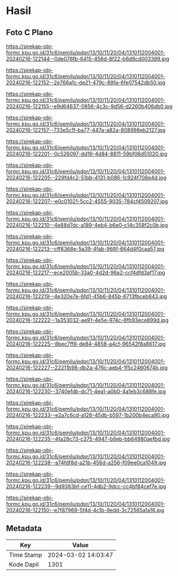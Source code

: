 # Hasil

## Foto C Plano

https://sirekap-obj-formc.kpu.go.id/31c6/pemilu/pdpr/13/10/11/20/04/1310112004001-20240216-122144--0de076fb-6415-456d-8f22-b6d8cd003399.jpg

https://sirekap-obj-formc.kpu.go.id/31c6/pemilu/pdpr/13/10/11/20/04/1310112004001-20240216-122152--2e766a1c-de21-479c-89fa-6fe07542db50.jpg

https://sirekap-obj-formc.kpu.go.id/31c6/pemilu/pdpr/13/10/11/20/04/1310112004001-20240216-122155--e9d64637-0856-4c3c-9d56-d2260b406db0.jpg

https://sirekap-obj-formc.kpu.go.id/31c6/pemilu/pdpr/13/10/11/20/04/1310112004001-20240216-122157--733e5c1f-ba77-447a-a82a-808998eb2127.jpg

https://sirekap-obj-formc.kpu.go.id/31c6/pemilu/pdpr/13/10/11/20/04/1310112004001-20240216-122201--0c526097-dd16-4d84-8811-59bf06d51020.jpg

https://sirekap-obj-formc.kpu.go.id/31c6/pemilu/pdpr/13/10/11/20/04/1310112004001-20240216-122205--229fd4c2-51bb-4131-b086-1c924f708e4d.jpg

https://sirekap-obj-formc.kpu.go.id/31c6/pemilu/pdpr/13/10/11/20/04/1310112004001-20240216-122207--e0c01021-5cc2-4555-9035-784cf4509207.jpg

https://sirekap-obj-formc.kpu.go.id/31c6/pemilu/pdpr/13/10/11/20/04/1310112004001-20240216-122210--4e88d7dc-a189-4eb4-b6e0-c14c358f2c0b.jpg

https://sirekap-obj-formc.kpu.go.id/31c6/pemilu/pdpr/13/10/11/20/04/1310112004001-20240216-122213--cff8368e-5a39-4fab-966f-664d4f0caa57.jpg

https://sirekap-obj-formc.kpu.go.id/31c6/pemilu/pdpr/13/10/11/20/04/1310112004001-20240216-122217--ece2005b-33a0-4d2d-96a2-ccf4dfd3af17.jpg

https://sirekap-obj-formc.kpu.go.id/31c6/pemilu/pdpr/13/10/11/20/04/1310112004001-20240216-122219--4e320e7e-6fd1-45b6-845b-6713fbceb843.jpg

https://sirekap-obj-formc.kpu.go.id/31c6/pemilu/pdpr/13/10/11/20/04/1310112004001-20240216-122222--1a353032-ae91-4e5e-974c-8fb93ece899d.jpg

https://sirekap-obj-formc.kpu.go.id/31c6/pemilu/pdpr/13/10/11/20/04/1310112004001-20240216-122225--8bec7ff8-de84-4858-a4cf-96542f8a8617.jpg

https://sirekap-obj-formc.kpu.go.id/31c6/pemilu/pdpr/13/10/11/20/04/1310112004001-20240216-122227--22211b98-db2a-476c-aeb4-1f5c2460674b.jpg

https://sirekap-obj-formc.kpu.go.id/31c6/pemilu/pdpr/13/10/11/20/04/1310112004001-20240216-122230--3740efdb-dc71-4ea1-a0b0-4a1eb3c688fe.jpg

https://sirekap-obj-formc.kpu.go.id/31c6/pemilu/pdpr/13/10/11/20/04/1310112004001-20240216-122233--e2a7c6cd-a126-45db-b597-1b200b4eca90.jpg

https://sirekap-obj-formc.kpu.go.id/31c6/pemilu/pdpr/13/10/11/20/04/1310112004001-20240216-122235--4fa28c73-c375-4947-b8eb-bb64980aefbd.jpg

https://sirekap-obj-formc.kpu.go.id/31c6/pemilu/pdpr/13/10/11/20/04/1310112004001-20240216-122238--a74fdf8d-a21b-456d-a256-f09ee0ca1049.jpg

https://sirekap-obj-formc.kpu.go.id/31c6/pemilu/pdpr/13/10/11/20/04/1310112004001-20240216-122239--9d9383bf-ce11-4db2-9dcc-cc4bf84cef7e.jpg

https://sirekap-obj-formc.kpu.go.id/31c6/pemilu/pdpr/13/10/11/20/04/1310112004001-20240216-122150--e7f87969-5f4d-4c1b-9edd-3c72565a1a16.jpg


## Metadata

| Key        | Value               |
| ---------- | ------------------- |
| Time Stamp | 2024-03-02 14:03:47 |
| Kode Dapil | 1301                |



